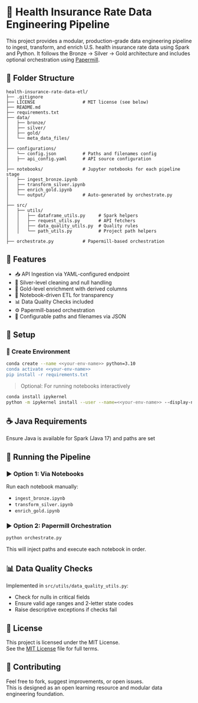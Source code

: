 # 🏥 Health Insurance Rate Data Engineering Pipeline

This project provides a modular, production-grade data engineering pipeline to ingest, transform, and enrich U.S. health insurance rate data using Spark and Python. It follows the Bronze → Silver → Gold architecture and includes optional orchestration using [Papermill](https://papermill.readthedocs.io/en/latest/).


## 📁 Folder Structure

```
health-insurance-rate-data-etl/
├── .gitignore
├── LICENSE                  # MIT license (see below)
├── README.md
├── requirements.txt
├── data/
│   ├── bronze/
│   ├── silver/
│   ├── gold/
│   └── meta_data_files/  
│ 
├── configurations/
│   └── config.json          # Paths and filenames config
│   ├── api_config.yaml      # API source configuration
│
├── notebooks/               # Jupyter notebooks for each pipeline stage
│   ├── ingest_bronze.ipynb
│   ├── transform_silver.ipynb
│   ├── enrich_gold.ipynb
│   └── output/              # Auto-generated by orchestrate.py
│
├── src/
│   ├── utils/
│   │   ├── dataframe_utils.py     # Spark helpers
│   │   ├── request_utils.py       # API fetchers
│   │   ├── data_quality_utils.py  # Quality rules
│   │   └── path_utils.py          # Project path helpers
│
├── orchestrate.py           # Papermill-based orchestration

```

## 🚀 Features

- 📥 API Ingestion via YAML-configured endpoint
- 🧹 Silver-level cleaning and null handling
- 🧾 Gold-level enrichment with derived columns
- 📓 Notebook-driven ETL for transparency
- 📊 Data Quality Checks included
- ⚙️ Papermill-based orchestration
- 🔁 Configurable paths and filenames via JSON


## 🔧 Setup

### 🔹 Create Environment

```bash
conda create --name <<your-env-name>> python=3.10
conda activate <<your-env-name>>
pip install -r requirements.txt
```

> Optional: For running notebooks interactively
```bash
conda install ipykernel
python -m ipykernel install --user --name=<<your-env-name>> --display-name "<<your-env-name>>"
```

## ☕ Java Requirements

Ensure Java is available for Spark (Java 17) and paths are set

## 🧪 Running the Pipeline

### ▶️ Option 1: Via Notebooks

Run each notebook manually:

- `ingest_bronze.ipynb`
- `transform_silver.ipynb`
- `enrich_gold.ipynb`

### ▶️ Option 2: Papermill Orchestration

```bash
python orchestrate.py
```

This will inject paths and execute each notebook in order.


## 📊 Data Quality Checks

Implemented in `src/utils/data_quality_utils.py`:

- Check for nulls in critical fields
- Ensure valid age ranges and 2-letter state codes
- Raise descriptive exceptions if checks fail


## 📜 License

This project is licensed under the MIT License.  
See the [MIT License](LICENSE) file for full terms.

## 🤝 Contributing

Feel free to fork, suggest improvements, or open issues.  
This is designed as an open learning resource and modular data engineering foundation.

